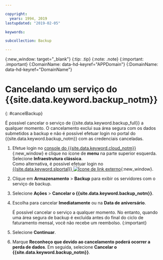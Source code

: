 ```yaml
---

copyright:
  years: 1994, 2019
lastupdated: "2019-02-05"

keywords:

subcollection: Backup

---
```

{:new_window: target="_blank"}
{:tip: .tip}
{:note: .note}
{:important: .important}
{:DomainName: data-hd-keyref="APPDomain"}
{:DomainName: data-hd-keyref="DomainName"}

# Cancelando um serviço do {{site.data.keyword.backup_notm}}
{: #cancelBackup}

É possível cancelar o serviço de {{site.data.keyword.backup_full}} a qualquer momento. O cancelamento exclui sua área segura com os dados submetidos a backup e não é possível efetuar login no portal do {{site.data.keyword.backup_notm}} com as credenciais canceladas.

1. Efetue login no [console do {{site.data.keyword.cloud_notm}}](https://{DomainName}/){:new_window} e clique no ícone de **menu** na parte superior esquerda. Selecione **Infraestrutura clássica**.<br/>
   Como alternativa, é possível efetuar login no [{{site.data.keyword.slportal}} ![Ícone de link externo](../../icons/launch-glyph.svg "Ícone de link externo")](https://control.softlayer.com/){:new_window}.
2. Clique em **Armazenamento** > **Backup** para exibir os
servidores com o serviço de backup.
3. Selecione **Ações** > **Cancelar o {{site.data.keyword.backup_notm}}**.
4. Escolha para cancelar **Imediatamente** ou na **Data de
aniversário**.

   É possível cancelar o serviço a qualquer momento. No entanto, quando uma área segura de backup é excluída antes do final do ciclo de faturamento mensal, você não recebe um reembolso.
   {:important}
5. Selecione **Continuar**.
6. Marque **Reconheço que devido ao cancelamento poderá ocorrer a perda de dados**. Em
seguida, selecione **Cancelar o {{site.data.keyword.backup_notm}}**.
